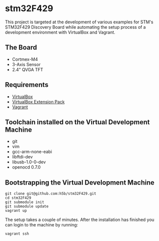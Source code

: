 # stm32F429

This project is targeted at the development of various examples for STM's
STM32F429 Discovery Board while automating the setup process of a development
environment with VirtualBox and Vagrant.

## The Board

* Cortmex-M4
* 3-Axis Sensor
* 2.4" QVGA TFT

## Requirements

* [VirtualBox](https://www.virtualbox.org)
* [VirtualBox Extension Pack](http://download.virtualbox.org/virtualbox/)
* [Vagrant](http://vagrantup.com)

## Toolchain installed on the Virtual Development Machine

* git
* vim
* gcc-arm-none-eabi
* libftdi-dev
* libusb-1.0-0-dev
* openocd 0.7.0

## Bootstrapping the Virtual Development Machine

```
git clone git@github.com:h5b/stm32F429.git
cd stm32F429
git submodule init
git submodule update
vagrant up
```

The setup takes a couple of minutes. After the installation has finished you
can login to the machine by running:

`vagrant ssh`
